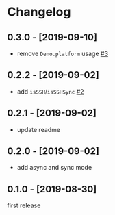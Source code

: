 # Changelog

## 0.3.0 - [2019-09-10]

- remove `Deno.platform` usage [#3](https://github.com/justjavac/deno-is/pull/3)

## 0.2.2 - [2019-09-02]

- add `isSSH`/`isSSHSync` [#2](https://github.com/justjavac/deno-is/pull/2)

## 0.2.1 - [2019-09-02]

- update readme

## 0.2.0 - [2019-09-02]

- add async and sync mode

## 0.1.0 - [2019-08-30]

first release
